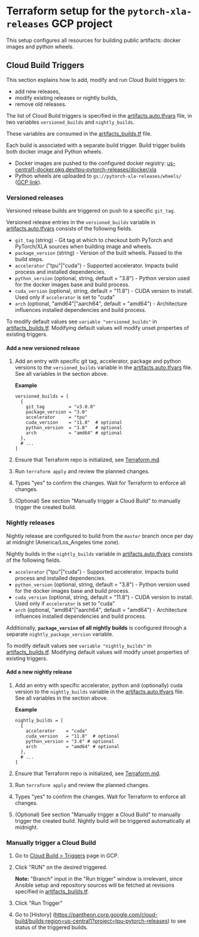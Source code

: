 # Terraform setup for the `pytorch-xla-releases` GCP project

This setup configures all resources for building public artifacts: docker images 
and python wheels.

## Cloud Build Triggers

This section explains how to add, modify and run Cloud Build triggers to:
* add new releases,
* modify existing releases or nightly builds,
* remove old releases.

The list of Cloud Build triggers is specified in the 
[artifacts.auto.tfvars](./artifacts.auto.tfvars) file, in two variables 
`versioned_builds` and `nightly_builds`.

These variables are consumed in the [artifacts_builds.tf](./artifacts_builds.tf) file.

Each build is associated with a separate build trigger.
Build trigger builds both docker image and Python wheels.

* Docker images are pushed to the configured docker registry: 
[us-central1-docker.pkg.dev/tpu-pytorch-releases/docker/xla](http://us-central1-docker.pkg.dev/tpu-pytorch-releases/docker/xla)
* Python wheels are uploaded to `gs://pytorch-xla-releases/wheels/` 
([GCP link](https://pantheon.corp.google.com/storage/browser/pytorch-xla-releases/wheels)).

### Versioned releases

Versioned release builds are triggered on push to a specific `git_tag`.

Versioned release entries in the `versioned_builds` variable in 
[artifacts.auto.tfvars](./artifacts.auto.tfvars)
consists of the following fields.
* `git_tag` (string) - Git tag at which to checkout both PyTorch and PyTorch/XLA 
  sources when building image and wheels.
* `package_version` (string) - Version of the built wheels. Passed to the 
  build steps.
* `accelerator` ("tpu"|"cuda") - Supported accelerator. Impacts build
  process and installed dependencies.
* `python_version` (optional, string, default = "3.8") - Python version used for 
  the docker images base and build process.
* `cuda_version` (optional, string, default = "11.8") - CUDA version to install.
  Used only if `accelerator` is set to "cuda"
* `arch` (optional, "amd64"|"aarch64", default = "amd64") - Architecture 
  influences installed dependencies and build process.

To modify default values see `variable "versioned_builds"` in 
[artifacts_builds.tf](./artifacts_builds.tf). Modifying default values will modify 
unset properties of existing triggers.

#### Add a new versioned release

1. Add an entry with specific git tag, accelerator, package and python versions 
to the `versioned_builds` variable in the 
[artifacts.auto.tfvars](./artifacts.auto.tfvars) file. 
See all variables in the section above.
  
    **Example**

    ```hcl
    versioned_builds = [
      {
        git_tag         = "v3.0.0"
        package_version = "3.0"
        accelerator     = "tpu"
        cuda_version    = "11.8"  # optional
        python_version  = "3.8"   # optional
        arch            = "amd64" # optional
      },
      # ...
    ]
    ```
2. Ensure that Terraform repo is initialized, see 
   [Terraform.md](../Terraform.md).
3. Run `terraform apply` and review the planned changes.
4. Types "yes" to confirm the changes. Wait for Terraform to enforce all 
   changes.
5. (Optional) See section "Manually trigger a Cloud Build" to manually trigger 
   the created build.


### Nightly releases

Nightly release are configured to build from the `master` branch once per day 
at midnight (America/Los_Angeles time zone). 

Nightly builds in the `nightly_builds` variable in 
[artifacts.auto.tfvars](./artifacts.auto.tfvars)
consists of the following fields.
* `accelerator` ("tpu"|"cuda") - Supported accelerator. Impacts build
  process and installed dependencies.
* `python_version` (optional, string, default = "3.8") - Python version used for 
  the docker images base and build process.
* `cuda_version` (optional, string, default = "11.8") - CUDA version to install.
  Used only if `accelerator` is set to "cuda"
* `arch` (optional, "amd64"|"aarch64", default = "amd64") - Architecture 
  influences installed dependencies and build process.

Additionally, **`package_version` of all nightly builds** is configured through 
a separate `nightly_package_version` variable.

To modify default values see `variable "nightly_builds"` in 
[artifacts_builds.tf](./artifacts_builds.tf). Modifying default values will modify 
unset properties of existing triggers.

#### Add a new nightly release

1. Add an entry with specific accelerator, python and (optionally) cuda version 
to the `nightly_builds` variable in the 
[artifacts.auto.tfvars](./artifacts.auto.tfvars) file.
See all variables in the section above.
  
    **Example**

    ```hcl
    nightly_builds = [
      {
        accelerator    = "cuda"
        cuda_version   = "11.8"  # optional
        python_version = "3.8" # optional
        arch           = "amd64" # optional
      },
      # ...
    ]
    ```
2. Ensure that Terraform repo is initialized, see 
   [Terraform.md](../Terraform.md).
3. Run `terraform apply` and review the planned changes.
4. Types "yes" to confirm the changes. Wait for Terraform to enforce all 
   changes.
5. (Optional) See section "Manually trigger a Cloud Build" to manually trigger 
   the created build. Nightly build will be triggered automatically at midnight.

### Manually trigger a Cloud Build

1. Go to [Cloud Build > Triggers](https://pantheon.corp.google.com/cloud-build/triggers;region=us-central1?project=tpu-pytorch-releases) page in GCP.
2. Click "RUN" on the desired triggered. 
   
   **Note:** "Branch" input in the "Run trigger" window is irrelevant, since 
   Ansible setup and repository sources will be fetched at revisions specified 
   in [artifacts_builds.tf](./artifacts_builds.tf).

3. Click "Run Trigger"
4. Go to [History] (https://pantheon.corp.google.com/cloud-build/builds;region=us-central1?project=tpu-pytorch-releases)
   to see status of the triggered builds.
